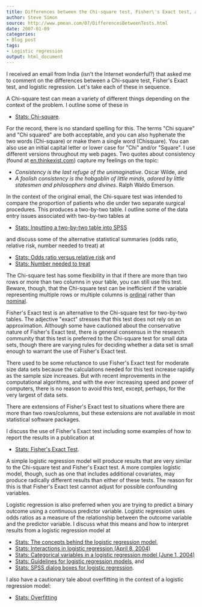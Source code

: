 ```yaml
---
title: Differences between the Chi-square test, Fisher\'s Exact test, and logistic regression
author: Steve Simon
source: http://www.pmean.com/07/DifferencesBetweenTests.html
date: 2007-01-09
categories:
- Blog post
tags:
- Logistic regression
output: html_document
---
```

I received an email from India (isn\'t the Internet wonderful?) that
asked me to comment on the differences between a Chi-square test,
Fisher\'s Exact test, and logistic regression. Let\'s take each of these
in sequence.

A Chi-square test can mean a variety of different things depending on
the context of the problem. I outline some of these in

-   [Stats: Chi-square](../ask/chisquared.asp).

For the record, there is no standard spelling for this. The terms \"Chi
square\" and \"Chi squared\" are both acceptable, and you can also
hyphenate the two words (Chi-square) or make them a single word
(Chisquare). You can also use an initial capital letter or lower case
for \"Chi\" and/or \"Square\". I use different versions throughout my
web pages. Two quotes about consistency (found at
[en.thinkexist.com](http://en.thinkexist.com)) capture my feelings on
the topic:

-   *Consistency is the last refuge of the unimaginative*. Oscar Wilde,
    and
-   *A foolish consistency is the hobgoblin of little minds, adored by
    little statesmen and philosophers and divines*. Ralph Waldo Emerson.

In the context of the original email, the Chi-square test was intended
to compare the proportion of patients who die under two separate
surgical procedures. This produces a two-by-two table. I outline some of
the data entry issues associated with two-by-two tables at

-   [Stats: Inputting a two-by-two table into SPSS](../data/table.asp)

and discuss some of the alternative statistical summaries (odds ratio,
relative risk, number needed to treat) at

-   [Stats: Odds ratio versus relative risk](../journal/oddsratio.asp)
    and
-   [Stats: Number needed to treat](../ask/nnt.asp)

The Chi-square test has some flexibility in that if there are more than
two rows or more than two columns in your table, you can still use this
test. Beware, though, that the Chi-square test can be inefficient if the
variable representing multiple rows or multiple columns is
[ordinal](www.childrensmercy.org/definitions/ordinal.htm) rather than
[nominal](www.childrensmercy.org/definitions/nominal.htm).

Fisher\'s Exact test is an alternative to the Chi-square test for
two-by-two tables. The adjective \"exact\" stresses that this test does
not rely on an approximation. Although some have cautioned about the
conservative nature of Fisher\'s Exact test, there is general consensus
in the research community that this test is preferred to the Chi-square
test for small data sets, though there are varying rules for deciding
whether a data set is small enough to warrant the use of Fisher\'s Exact
test.

There used to be some reluctance to use Fisher\'s Exact test for
moderate size data sets because the calculations needed for this test
increase rapidly as the sample size increases. But with recent
improvements in the computational algorithms, and with the ever
increasing speed and power of computers, there is no reason to avoid
this test, except, perhaps, for the very largest of data sets.

There are extensions of Fisher\'s Exact test to situations where there
are more than two rows/columns, but these extensions are not available
in most statistical software packages.

I discuss the use of Fisher\'s Exact test including some examples of how
to report the results in a publication at

-   [Stats: Fisher\'s Exact Test](../ask/fishers.asp).

A simple logistic regression model will produce results that are very
similar to the Chi-square test and Fisher\'s Exact test. A more complex
logistic model, though, such as one that includes additional covariates,
may produce radically different results than either of these tests. The
reason for this is that Fisher\'s Exact test cannot adjust for possible
confounding variables.

Logistic regression is also preferred when you are trying to predict a
binary outcome using a continuous predictor variable. Logistic
regression uses odds ratios as a measure of the relationship between the
outcome variable and the predictor variable. I discuss what this means
and how to interpret results from a logistic regression model at

-   [Stats: The concepts behind the logistic regression
    model](../model/logist_concepts.asp),
-   [Stats: Interactions in logistic regression (April
    8, 2004)](http://www.pmean.com/weblog2004/interactions.asp)
-   [Stats: Categorical variables in a logistic regression model (June
    1, 2004)](http://www.pmean.com/weblog2004/categorical.asp)
-   [Stats: Guidelines for logistic regression
    models](../model/logistic.asp), and
-   [Stats: SPSS dialog boxes for logistic
    regression](../model/logist_spss.asp).

I also have a cautionary tale about overfitting in the context of a
logistic regression model:

-   [Stats: Overfitting](../model/overfit.asp)
